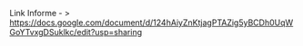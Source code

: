 Link Informe - > https://docs.google.com/document/d/124hAiyZnKtjagPTAZig5yBCDh0UqWGoYTvxgDSuklkc/edit?usp=sharing


